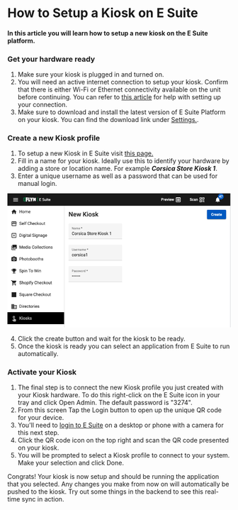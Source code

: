 # How to Setup a Kiosk on E Suite
#### In this article you will learn how to setup a new kiosk on the E Suite platform.


### Get your hardware ready

1) Make sure your kiosk is plugged in and turned on.
2) You will need an active internet connection to setup your kiosk. Confirm that there is either Wi-Fi or Ethernet connectivity available on the unit before continuing. You can refer to [this article](https://support.microsoft.com/en-us/windows/setting-up-a-wireless-network-in-windows-97914e31-3aa4-406d-cef6-f1629e2c3721#:~:text=your%20wireless%20network-,In%20Windows%2010,instructions%20if%20there%20are%20any.) for help with setting up your connection.
3) Make sure to download and install the latest version of E Suite Platform on your kiosk. You can find the download link under [Settings.](/settings).


### Create a new Kiosk profile

1) To setup a new Kiosk in E Suite visit [this page.](/kiosks/new)
2) Fill in a name for your kiosk. Ideally use this to identify your hardware by adding a store or location name. For example ***Corsica Store Kiosk 1***.
3) Enter a unique username as well as a password that can be used for manual login.

![image](new-kiosk.png "Creating a new Kiosk")  

4) Click the create button and wait for the kiosk to be ready.  
5) Once the kiosk is ready you can select an application from E Suite to run automatically.


### Activate your Kiosk

1) The final step is to connect the new Kiosk profile you just created with your Kiosk hardware. To do this right-click on the E Suite icon in your tray and click Open Admin. The default password is "3274".
2) From this screen Tap the Login button to open up the unique QR code for your device.
3) You'll need to [login to E Suite](/start/login) on a desktop or phone with a camera for this next step.
4) Click the QR code icon on the top right and scan the QR code presented on your kiosk.
5) You will be prompted to select a Kiosk profile to connect to your system. Make your selection and click Done.

Congrats! Your kiosk is now setup and should be running the application that you selected. Any changes you make from now on will automatically be pushed to the kiosk. Try out some things in the backend to see this real-time sync in action.
